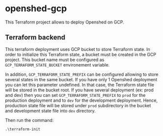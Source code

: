 # openshed-gcp

This Terraform project allows to deploy Openshed on GCP.

## Terraform backend
This terraform deployment uses GCP bucket to store Terraform state.
In order to initialize this Terraform state, a bucket must be created in the GCP project.
This bucket name must be configured as `GCP_TERRAFORM_STATE_BUCKET` environement variable.

In addition, `GCP_TERRAFORM_STATE_PREFIX` can be configured allowing to store several states in the same bucket. If you have only 1 Openshed deployment you can let this parameter undefined. In that case, the Terraform state file will be stored in the bucket root. If you have several deployment (ex: prod and dev) then you can set `GCP_TERRAFORM_STATE_PREFIX` to `prod` for the production deployment and to `dev` for the development deployment. Hence, production state file will be stored under `prod` subdirectory in the bucket and development state file into `dev` directory.

Then run the command:
```
.\terraform-init
```
